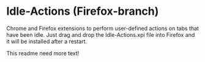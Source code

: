 Idle-Actions (Firefox-branch)
============

Chrome and Firefox extensions to perform user-defined actions on tabs that have been idle.
Just drag and drop the Idle-Actions.xpi file into Firefox and it will be installed after a restart.

This readme need more text!